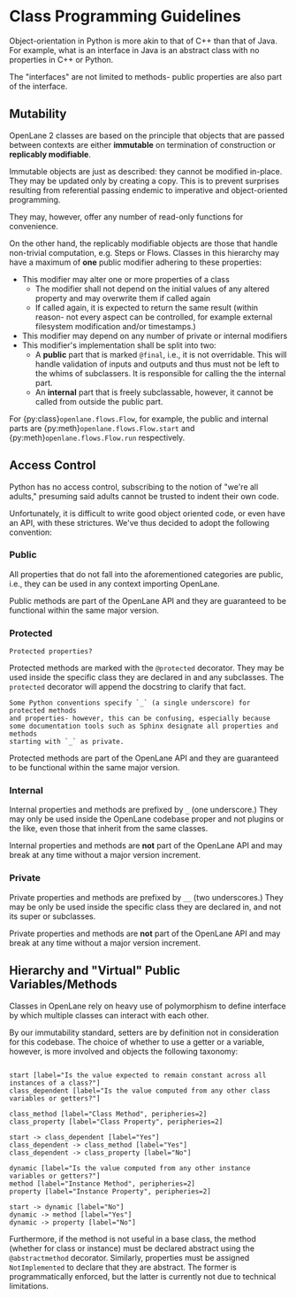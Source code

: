 # Class Programming Guidelines

Object-orientation in Python is more akin to that of C++ than that of Java. For
example, what is an interface in Java is an abstract class with no properties
in C++ or Python.

The "interfaces" are not limited to methods- public properties are also part of
the interface.

## Mutability

OpenLane 2 classes are based on the principle that objects that are passed
between contexts are either **immutable** on termination of construction or
**replicably modifiable**.

Immutable objects are just as described: they cannot be modified in-place.
They may be updated only by creating a copy. This is to prevent surprises
resulting from referential passing endemic to imperative and object-oriented
programming.

They may, however, offer any number of read-only functions for convenience.

On the other hand, the replicably modifiable objects are those that handle
non-trivial computation, e.g. Steps or Flows. Classes in this hierarchy may have
a maximum of **one** public modifier adhering to these properties:

- This modifier may alter one or more properties of a class
  - The modifier shall not depend on the initial values of any altered
    property and may overwrite them if called again
  - If called again, it is expected to return the same result (within reason-
    not every aspect can be controlled, for example external filesystem
    modification and/or timestamps.)
- This modifier may depend on any number of private or internal modifiers
- This modifier's implementation shall be split into two:
  - A **public** part that is marked `@final`, i.e., it is not overridable.
    This will handle validation of inputs and outputs and thus must not be
    left to the whims of subclassers. It is responsible for calling the the
    internal part.
  - An **internal** part that is freely subclassable, however, it cannot be
    called from outside the public part.

For {py:class}`openlane.flows.Flow`, for example, the public and internal parts
are {py:meth}`openlane.flows.Flow.start` and {py:meth}`openlane.flows.Flow.run`
respectively.

## Access Control

Python has no access control, subscribing to the notion of "we're all adults,"
presuming said adults cannot be trusted to indent their own code.

Unfortunately, it is difficult to write good object oriented code, or even have an
API, with these strictures. We've thus decided to adopt the following convention:

### Public

All properties that do not fall into the aforementioned categories are public,
i.e., they can be used in any context importing OpenLane.

Public methods are part of the OpenLane API and they are guaranteed to be
functional within the same major version.

### Protected

```{todo}
Protected properties?
```

Protected methods are marked with the `@protected` decorator. They may be used
inside the specific class they are declared in and any subclasses. The `protected`
decorator will append the docstring to clarify that fact.

```{note}
Some Python conventions specify `_` (a single underscore) for protected methods
and properties- however, this can be confusing, especially because
some documentation tools such as Sphinx designate all properties and methods
starting with `_` as private.
```

Protected methods are part of the OpenLane API and they are guaranteed to be
functional within the same major version.

### Internal

Internal properties and methods are prefixed by `_` (one underscore.) They may
only be used inside the OpenLane codebase proper and not plugins or the like,
even those that inherit from the same classes.

Internal properties and methods are **not** part of the OpenLane API and
may break at any time without a major version increment.

### Private

Private properties and methods are prefixed by `__` (two underscores.) They may
be only be used inside the specific class they are declared in, and not its
super or subclasses.

Private properties and methods are **not** part of the OpenLane API and
may break at any time without a major version increment.

## Hierarchy and "Virtual" Public Variables/Methods

Classes in OpenLane rely on heavy use of polymorphism to define interface by
which multiple classes can interact with each other.

By our immutability standard, setters are by definition not in
consideration for this codebase. The choice of whether to use a getter or a
variable, however, is more involved and objects the following taxonomy:

```{digraph} taxonomy

start [label="Is the value expected to remain constant across all instances of a class?"]
class_dependent [label="Is the value computed from any other class variables or getters?"]

class_method [label="Class Method", peripheries=2]
class_property [label="Class Property", peripheries=2]

start -> class_dependent [label="Yes"]
class_dependent -> class_method [label="Yes"]
class_dependent -> class_property [label="No"]

dynamic [label="Is the value computed from any other instance variables or getters?"]
method [label="Instance Method", peripheries=2]
property [label="Instance Property", peripheries=2]

start -> dynamic [label="No"]
dynamic -> method [label="Yes"]
dynamic -> property [label="No"]

```

Furthermore, if the method is not useful in a base class, the method
(whether for class or instance) must be declared abstract using the
`@abstractmethod` decorator. Similarly, properties must be assigned
`NotImplemented` to declare that they are abstract. The former
is programmatically enforced, but the latter is currently not due to
technical limitations.
